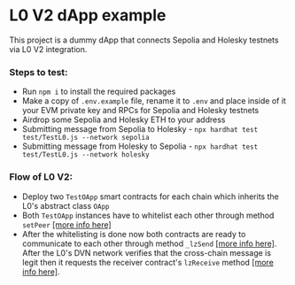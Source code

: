# L0 V2 dApp example
This project is a dummy dApp that connects Sepolia and Holesky testnets via L0 V2 integration.

### Steps to test:
* Run `npm i` to install the required packages
* Make a copy of `.env.example` file, rename it to `.env` and place inside of it your EVM private key and RPCs for Sepolia and Holesky testnets
* Airdrop some Sepolia and Holesky ETH to your address
* Submitting message from Sepolia to Holesky - `npx hardhat test test/TestL0.js --network sepolia`
* Submitting message from Holesky to Sepolia - `npx hardhat test test/TestL0.js --network holesky`

### Flow of L0 V2:
* Deploy two `TestOApp` smart contracts for each chain which inherits the L0's abstract class `OApp`
* Both `TestOApp` instances have to whitelist each other through method `setPeer` [[more info here]](https://github.com/LayerZero-Labs/devtools/blob/main/packages/oapp-evm/contracts/oapp/OAppCore.sol#L43)
* After the whitelisting is done now both contracts are ready to communicate to each other through method `_lzSend` [[more info here]](https://github.com/LayerZero-Labs/devtools/blob/main/packages/oapp-evm/contracts/oapp/OAppSender.sol#L74). After the L0's DVN network verifies that the cross-chain message is legit then it requests the receiver contract's `lzReceive` method [[more info here]](https://github.com/LayerZero-Labs/devtools/blob/main/packages/oapp-evm/contracts/oapp/OAppReceiver.sol#L95).